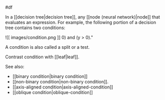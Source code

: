 #df

In a [[decision tree|decision tree]], any [[node (neural network)|node]] that
evaluates an expression. For example, the following portion of a
decision tree contains two conditions:


![[ images/condition.png ]] 0) and
          (y > 0)."
>


A condition is also called a split or a test.

Contrast condition with [[leaf|leaf]].

See also:

<ul>
<li>[[binary condition|binary condition]]</li>
<li>[[non-binary condition|non-binary condition]].</li>
<li>[[axis-aligned condition|axis-aligned-condition]]</li>
<li>[[oblique condition|oblique-condition]]</li>
</ul>

